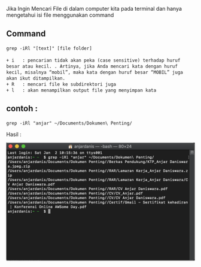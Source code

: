 Jika Ingin Mencari File di dalam computer kita pada terminal  dan hanya mengetahui isi file menggunakan command

## __Command__

    grep -iRl "[text]" [file folder]

    + i   : pencarian tidak akan peka (case sensitive) terhadap huruf besar atau kecil. . Artinya, jika Anda mencari kata dengan huruf kecil, misalnya “mobil”, maka kata dengan huruf besar “MOBIL” juga akan ikut ditampilkan.
    + R   : mencari file ke subdirektori juga
    + l   : akan menampilkan output file yang menyimpan kata

## __contoh__ :

    grep -iRl "anjar" ~/Documents/Dokumen\ Penting/

Hasil :

![](folder-images-jawaban/02.png)